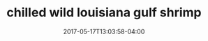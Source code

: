 ---
date: 2017-05-17T13:03:58-04:00
categories:
  - lunch
type: raw bar
title: chilled wild louisiana gulf shrimp
description: spicy cocktail sauce, thai basil aioli
price: 18
---